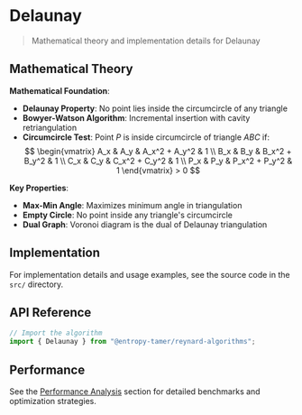 # Delaunay

> Mathematical theory and implementation details for Delaunay

## Mathematical Theory

**Mathematical Foundation**:

- **Delaunay Property**: No point lies inside the circumcircle of any triangle
- **Bowyer-Watson Algorithm**: Incremental insertion with cavity retriangulation
- **Circumcircle Test**: Point $P$ is inside circumcircle of triangle $ABC$ if:
  $$
  \begin{vmatrix}
  A_x & A_y & A_x^2 + A_y^2 & 1 \\
  B_x & B_y & B_x^2 + B_y^2 & 1 \\
  C_x & C_y & C_x^2 + C_y^2 & 1 \\
  P_x & P_y & P_x^2 + P_y^2 & 1
  \end{vmatrix} > 0
  $$

**Key Properties**:

- **Max-Min Angle**: Maximizes minimum angle in triangulation
- **Empty Circle**: No point inside any triangle's circumcircle
- **Dual Graph**: Voronoi diagram is the dual of Delaunay triangulation

## Implementation

For implementation details and usage examples, see the source code in the `src/` directory.

## API Reference

```typescript
// Import the algorithm
import { Delaunay } from "@entropy-tamer/reynard-algorithms";
```

## Performance

See the [Performance Analysis](../performance/) section for detailed benchmarks and optimization strategies.
